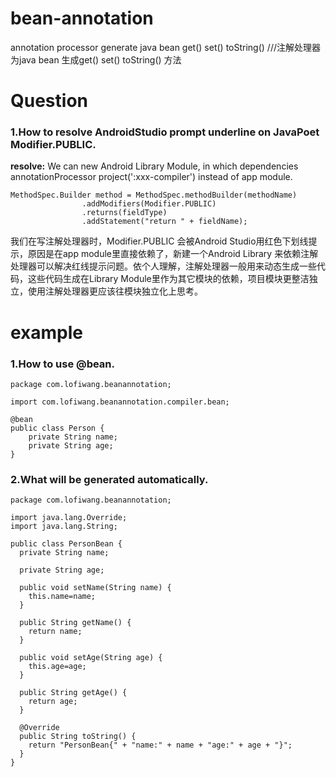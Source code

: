 # bean-annotation
annotation processor generate java bean get() set() toString()
///注解处理器为java bean 生成get() set() toString() 方法


# Question
### 1.How to resolve AndroidStudio prompt underline on JavaPoet Modifier.PUBLIC.
**resolve:** We can new Android Library Module, in which dependencies annotationProcessor project(':xxx-compiler') instead of app module.
```
MethodSpec.Builder method = MethodSpec.methodBuilder(methodName)
                .addModifiers(Modifier.PUBLIC)
                .returns(fieldType)
                .addStatement("return " + fieldName);
```
我们在写注解处理器时，Modifier.PUBLIC 会被Android Studio用红色下划线提示，原因是在app module里直接依赖了，新建一个Android Library 来依赖注解处理器可以解决红线提示问题。依个人理解，注解处理器一般用来动态生成一些代码，这些代码生成在Library Module里作为其它模块的依赖，项目模块更整洁独立，使用注解处理器更应该往模块独立化上思考。

# example

### 1.How to use @bean.
```
package com.lofiwang.beanannotation;

import com.lofiwang.beanannotation.compiler.bean;

@bean
public class Person {
    private String name;
    private String age;
}
```

### 2.What will be generated automatically.
```
package com.lofiwang.beanannotation;

import java.lang.Override;
import java.lang.String;

public class PersonBean {
  private String name;

  private String age;

  public void setName(String name) {
    this.name=name;
  }

  public String getName() {
    return name;
  }

  public void setAge(String age) {
    this.age=age;
  }

  public String getAge() {
    return age;
  }

  @Override
  public String toString() {
    return "PersonBean{" + "name:" + name + "age:" + age + "}";
  }
}
```

